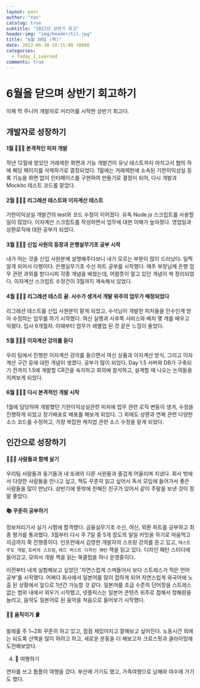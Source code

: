 ```yaml
---
layout: post
author: "Yan"
catalog: true
subtitle: "2022년 상반기 회고"
header-img: "img/header/til.jpg"
title: "6월 30일 (목)"
date: 2022-06-30 20:15:08 +0000
categories:
  - Today_I_Learned
comments: true
---
```


# 6월을 닫으며 상반기 회고하기

이제 막 주니어 개발자로 커리어를 시작한 상반기 회고다.

## 개발자로 성장하기

#### 1월 👩🏻‍💻 본격적인 피처 개발

작년 12월에 맡았던 거래제한 화면과 기능 개발건이 유닛 테스트까지 마치고서 협의 하에 해당 페이지를 삭제하기로 결정되었다. 
1월에는 거래제한에 소속된 기한이익상실 등록 기능을 화면 없이 인터페이스를 구현하여 만들기로 결정이 되어, 다시 개발과 Mockito 테스트 코드를 맡았다.

#### 2월 👩🏻‍💻 리그레션 테스트와 이자계산 테스트

기한이익상실 개발건의 test와 코드 수정이 이어졌다.
유독 Node.js 스크립트를 사용할 일이 많았다. 이자계산 스크립트를 작성하면서 업무에 대한 이해가 높아졌다. 영업일과 상환로직에 대한 공부가 되었다.

#### 3월 👩🏻‍💻 신입 사원의 등장과 은행실무기초 공부 시작

내가 아는 것을 신입 사원분께 설명해주다보니 내가 모르는 부분이 많이 드러났다. 일찍 알게 되어서 다행이다.
은행실무기초 수신 파트 공부를 시작했다. 매주 부장님께 은행 업무 관련 과외를 받다시피 각종 개념을 배웠는데, 어렴풋이 알고 있던 개념이 싹 정리되었다.
이자계산 스크립트 수정건이 3월까지 계속해서 있었다.

#### 4월 👩🏻‍💻 리그레션 테스트 끝. 사수가 생겨서 개발 위주의 업무가 배정되었다

리그레션 테스트를 신입 사원분이 맡게 되었고, 수석님이 개발한 피처들을 인수인계 받아 수정하는 업무를 하기 시작했다.
여신 실행과 사후쪽 서비스와 배치 몇 개를 배우고 익혔다. 입사 6개월차. 이때부터 업무가 레벨업 된 것 같은 느낌이 들었다.

#### 5월 👩🏻‍💻 이자계산 강의를 듣다

우리 팀에서 진행한 이자계산 강의를 들으면서 여신 상품과 이자계산 방식, 그리고 이자계산 구간 등에 대한 개념이 생겼다. 공부가 많이 되었다.
Day 1.5 서버와 DB가 구축되기 전까지 1.5에 개발할 CR건을 숙지하고 회의에 참석하고, 설계할 때 나오는 논의들을 지켜보게 되었다.

#### 6월 👩🏻‍💻 다시 본격적인 개발 시작

1월에 담당하여 개발했던 기한이익상실관련 피처에 업무 관련 로직 변동이 생겨, 수정을 진행하게 되었고 정기배포로 배포를 해보게 되었다. 
그 외에도 상환과 연체 관련 다양한 소스 코드를 수정하고, 가장 복잡한 캐치업 관련 소스 수정을 맡게 되었다.



## 인간으로 성장하기

#### 🙆🏻‍♀️ 사람들과 함께 살기

우리팀 사람들과 동기들과 내 또래의 다른 사원들과 즐겁게 어울리며 지냈다.
회사 밖에서 다양한 사람들을 만나고 싶고, 책도 꾸준히 읽고 싶어서 독서 모임에 들어가서 좋은 사람들을 많이 만났다.
상반기에 뜻밖에 친해진 친구가 있어서 같이 주말을 보낸 것이 정말 좋았다.

#### 📚 꾸준히 공부하기

정보처리기사 실기 시험에 합격했다.
금융실무기초 수신, 여신, 외환 파트를 공부하고 최종 평가를 통과했다.
3월부터 다시 주 7일 중 5개 정도의 일일 커밋을 하기로 마음먹고 지금까지 쭉 진행중이다.
인프런에서 김영한 개발자의 스프링 강의를 듣고 있고, `테스트 주도 개발`, `토비의 스프링`, `헤드 퍼스트 디자인 패턴` 책을 읽고 있다.
디자인 패턴 스터디에 들어갔고, 모여서 개발 책을 읽는 북클럽을 하나 운영중이다.


이전부터 내게 실험해보고 싶었던 '자연스럽게 스며들어서 보다 스트레스가 적은 언어 공부'를 시작했다.
어쩌다 회사에서 일본어를 많이 접하게 되어 자연스럽게 외국어에 노출 된 상황에서 앞으로 1년간 가능할 것 같다. 
일본어를 초급 수준의 단어장을 스트레스 없는 범위 내에서 외우기 시작했고, 넷플릭스는 일본어 콘텐츠 위주로 접해서 청해량을 늘리고, 음악도 일본어로 된 음악을 처음으로 들어보기 시작했다.



#### 🤸‍♀️ 움직이기 🩰

발레를 주 1~2회 꾸준히 하고 있고, 점점 재밌어지고 잘해보고 싶어진다.
노동시간 외에는 되도록 산책을 많이 하려고 하고, 새로운 운동을 더 해보고자 크로스핏과 클라이밍에 도전해보았다.

4. 🌊 여행하기

연차를 쓰고 틈틈이 여행을 갔다. 부산에 가기도 했고, 가족여행으로 남해와 여수에 가기도 했다.